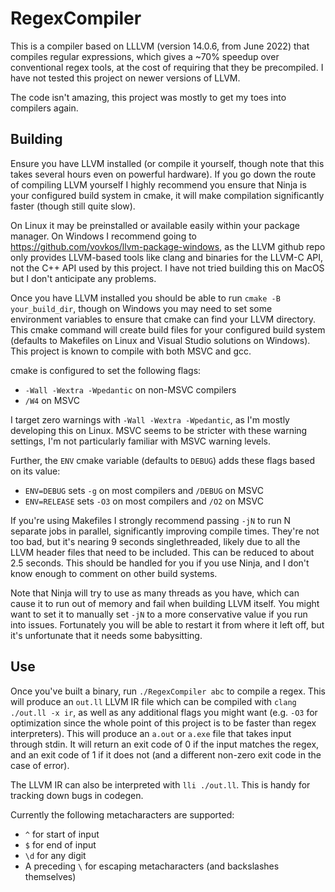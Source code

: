 # RegexCompiler

This is a compiler based on LLLVM (version 14.0.6, from June 2022) that compiles regular expressions, which gives a ~70% speedup over conventional regex tools, at the cost of requiring that they be precompiled.
I have not tested this project on newer versions of LLVM.

The code isn't amazing, this project was mostly to get my toes into compilers again.

## Building

Ensure you have LLVM installed (or compile it yourself, though note that this takes several hours even on powerful hardware). If you go down the route of compiling LLVM yourself I highly recommend
you ensure that Ninja is your configured build system in cmake, it will make compilation significantly faster (though still quite slow).

On Linux it may be preinstalled or available easily within your package manager. On Windows I recommend going to https://github.com/vovkos/llvm-package-windows, as the LLVM github repo only provides
LLVM-based tools like clang and binaries for the LLVM-C API, not the C++ API used by this project. I have not tried building this on MacOS but I don't anticipate any problems.

Once you have LLVM installed you should be able to run `cmake -B your_build_dir`, though on Windows you may need to set some environment variables to ensure that cmake can find your LLVM directory.
This cmake command will create build files for your configured build system (defaults to Makefiles on Linux and Visual Studio solutions on Windows). This project is known to compile with both MSVC
and gcc.

cmake is configured to set the following flags:
- `-Wall -Wextra -Wpedantic` on non-MSVC compilers
- `/W4` on MSVC

I target zero warnings with `-Wall -Wextra -Wpedantic`, as I'm mostly developing this on Linux. MSVC seems to be stricter with these warning settings, I'm not particularly familiar with MSVC warning
levels.

Further, the `ENV` cmake variable (defaults to `DEBUG`) adds these flags based on its value:
- `ENV=DEBUG` sets `-g` on most compilers and `/DEBUG` on MSVC
- `ENV=RELEASE` sets `-O3` on most compilers and `/O2` on MSVC

If you're using Makefiles I strongly recommend passing `-jN` to run N separate jobs in parallel, significantly improving compile times. They're not too bad, but it's nearing 9 seconds singlethreaded,
likely due to all the LLVM header files that need to be included. This can be reduced to about 2.5 seconds. This should be handled for you if you use Ninja, and I don't know enough to comment on
other build systems.

Note that Ninja will try to use as many threads as you have, which can cause it to run out of memory and fail when building LLVM itself. You might want to set it to manually set `-jN` to a more
conservative value if you run into issues. Fortunately you will be able to restart it from where it left off, but it's unfortunate that it needs some babysitting.

## Use

Once you've built a binary, run `./RegexCompiler abc` to compile a regex. This will produce an `out.ll` LLVM IR file which can be compiled with `clang ./out.ll -x ir`, as well as any additional flags
you might want (e.g. `-O3` for optimization since the whole point of this project is to be faster than regex interpreters). This will produce an `a.out` or `a.exe` file that takes input through stdin.
It will return an exit code of 0 if the input matches the regex, and an exit code of 1 if it does not (and a different non-zero exit code in the case of error).

The LLVM IR can also be interpreted with `lli ./out.ll`. This is handy for tracking down bugs in codegen.

Currently the following metacharacters are supported:
- `^` for start of input
- `$` for end of input
- `\d` for any digit
- A preceding `\` for escaping metacharacters (and backslashes themselves)

